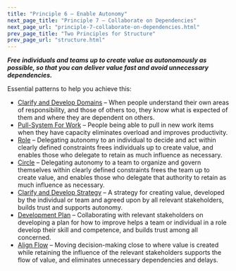 ```yaml
---
title: "Principle 6 – Enable Autonomy"
next_page_title: "Principle 7 – Collaborate on Dependencies"
next_page_url: "principle-7-collaborate-on-dependencies.html"
prev_page_title: "Two Principles for Structure"
prev_page_url: "structure.html"
---
```




**_Free individuals and teams up to create value as autonomously as possible, so that you can deliver value fast and avoid unnecessary dependencies._**

Essential patterns to help you achieve this:

-   [Clarify and Develop Domains](clarify-and-develop-domains.html) – When people understand their own areas of responsibility, and those of others too, they know what is expected of them and where they are dependent on others.
-   [Pull-System For Work](pull-system-for-work.html) – People being able to pull in new work items when they have capacity eliminates overload and improves productivity.
-   [Role](role.html) – Delegating autonomy to an individual to decide and act within clearly defined constraints frees individuals up to create value, and enables those who delegate to retain as much influence as necessary. 
-   [Circle](circle.html) – Delegating autonomy to a team to organize and govern themselves within clearly defined constraints frees the team up to create value, and enables those who delegate that authority to retain as much influence as necessary.
-   [Clarify and Develop Strategy](clarify-and-develop-strategy.html) – A strategy for creating value, developed by the individual or team and agreed upon by all relevant stakeholders, builds trust and supports autonomy.
-   [Development Plan](development-plan.html) – Collaborating with relevant stakeholders on developing a plan for how to improve helps a team or individual in a role develop their skill and competence, and builds trust among all concerned.
-   [Align Flow](align-flow.html) – Moving decision-making close to where value is created while retaining the influence of the relevant stakeholders supports the flow of value, and eliminates unnecessary dependencies and delays.

